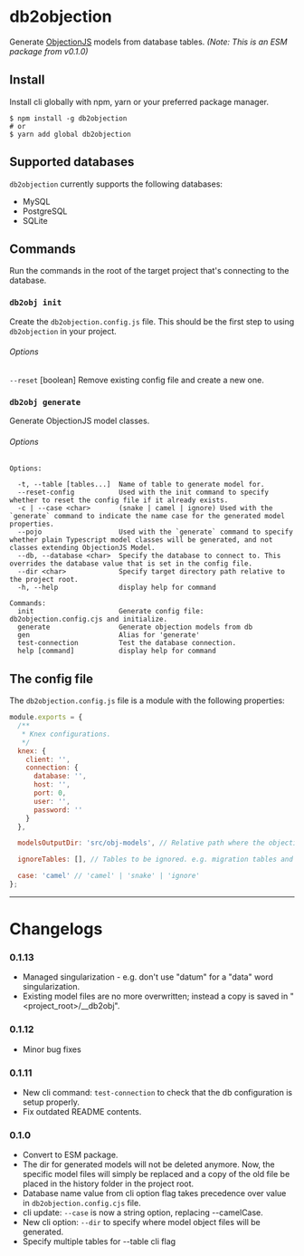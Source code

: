 # db2objection

Generate [ObjectionJS](https://vincit.github.io/objection.js/) models from database tables.
_(Note: This is an ESM package from v0.1.0)_

## Install

Install cli globally with npm, yarn or your preferred package manager.

```shell
$ npm install -g db2objection
# or
$ yarn add global db2objection
```

## Supported databases

`db2objection` currently supports the following databases:

- MySQL
- PostgreSQL
- SQLite

## Commands

Run the commands in the root of the target project that's connecting to the database.

### `db2obj init`

Create the `db2objection.config.js` file. This should be the first step to using `db2objection` in your project.

###### Options

`--reset` [boolean] Remove existing config file and create a new one.

### `db2obj generate`

Generate ObjectionJS model classes.

###### Options

```text
Options:

  -t, --table [tables...]  Name of table to generate model for.
  --reset-config           Used with the init command to specify whether to reset the config file if it already exists.
  -c | --case <char>       (snake | camel | ignore) Used with the `generate` command to indicate the name case for the generated model properties.
  --pojo                   Used with the `generate` command to specify whether plain Typescript model classes will be generated, and not classes extending ObjectionJS Model.
  --db, --database <char>  Specify the database to connect to. This overrides the database value that is set in the config file.
  --dir <char>             Specify target directory path relative to the project root.
  -h, --help               display help for command

Commands:
  init                     Generate config file: db2objection.config.cjs and initialize.
  generate                 Generate objection models from db
  gen                      Alias for 'generate'
  test-connection          Test the database connection.
  help [command]           display help for command
```

## The config file

The `db2objection.config.js` file is a module with the following properties:

```javascript
module.exports = {
  /**
   * Knex configurations.
   */
  knex: {
    client: '',
    connection: {
      database: '',
      host: '',
      port: 0,
      user: '',
      password: ''
    }
  },

  modelsOutputDir: 'src/obj-models', // Relative path where the objection models should be saved.

  ignoreTables: [], // Tables to be ignored. e.g. migration tables and other tables used by frameworks.

  case: 'camel' // 'camel' | 'snake' | 'ignore'
};
```

---

# Changelogs

### 0.1.13

- Managed singularization - e.g. don't use "datum" for a "data" word singularization.
- Existing model files are no more overwritten; instead a copy is saved in "<project_root>/__db2obj".

### 0.1.12

- Minor bug fixes

### 0.1.11

- New cli command: `test-connection` to check that the db configuration is setup properly.
- Fix outdated README contents.

### 0.1.0

- Convert to ESM package.
- The dir for generated models will not be deleted anymore. Now, the specific model files will simply be replaced
  and a copy of the old file be placed in the history folder in the project root.
- Database name value from cli option flag takes precedence over value in `db2objection.config.cjs` file.
- cli update: `--case` is now a string option, replacing --camelCase.
- New cli option: `--dir` to specify where model object files will be generated.
- Specify multiple tables for --table cli flag
